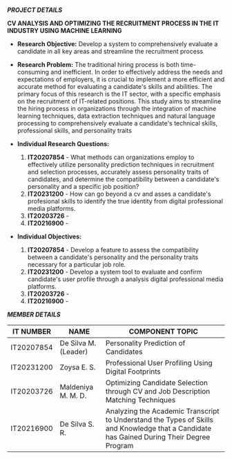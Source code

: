 ***PROJECT DETAILS***

**CV ANALYSIS AND OPTIMIZING THE RECRUITMENT PROCESS IN THE IT INDUSTRY USING MACHINE LEARNING**

* **Research Objective:** Develop a system to comprehensively evaluate a candidate in all key areas and streamline the recruitment process

* **Research Problem:** The traditional hiring process is both time-consuming and inefficient. In order to effectively address the needs and expectations of employers, it is crucial to implement a more efficient and accurate method for evaluating a candidate's skills and abilities. The primary focus of this research is the IT sector, with a specific emphasis on the recruitment of IT-related positions. This study aims to streamline the hiring process in organizations through the integration of machine learning techniques, data extraction techniques and natural language processing to comprehensively evaluate a candidate's technical skills, professional skills, and personality traits

* **Individual Research Questions:** 
    1. **IT20207854** - What methods can organizations employ to effectively utilize personality prediction techniques in recruitment and selection processes, accurately assess personality traits of candidates, and determine the compatibility between a candidate's personality and a specific job position?
    2. **IT20231200** - How can go beyond a cv and asses a candidate's profesional skills to identify the true identity from digital professional media platforms.
    3. **IT20203726** - 
    4. **IT20216900** - 

* **Individual Objectives:** 
    1. **IT20207854** - Develop a feature to  assess the compatibility between a candidate's personality and the personality traits necessary for a particular job role.
    2. **IT20231200** - Develop a system tool to evaluate and confirm candidate's user profile through a analysis digital professional media platforms.
    3. **IT20203726** - 
    4. **IT20216900** - 



***MEMBER DETAILS***

| **IT NUMBER** | **NAME** | **COMPONENT TOPIC** |
| ------ | ------ | ------ |
| IT20207854 | De Silva M. (Leader) | Personality Prediction of Candidates |
| IT20231200 | Zoysa E. S. | Professional User Profiling Using Digital Footprints |
| IT20203726 | Maldeniya M. M. D. | Optimizing Candidate Selection through CV and Job Description Matching Techniques |
| IT20216900 | De Silva S. R. | Analyzing the Academic Transcript to Understand the Types of Skills and Knowledge that a Candidate has Gained During Their Degree Program |



